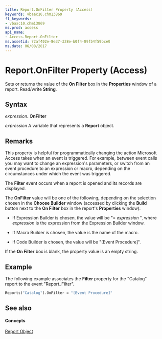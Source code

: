 ```yaml
---
title: Report.OnFilter Property (Access)
keywords: vbaac10.chm13869
f1_keywords:
- vbaac10.chm13869
ms.prod: access
api_name:
- Access.Report.OnFilter
ms.assetid: 72af402e-8e37-328e-b0f4-89f54f59bce0
ms.date: 06/08/2017
---
```



# Report.OnFilter Property (Access)

Sets or returns the value of the **On Filter** box in the **Properties** window of a report. Read/write **String**.


## Syntax

 _expression_. **OnFilter**

 _expression_ A variable that represents a **Report** object.


## Remarks

This property is helpful for programmatically changing the action Microsoft Access takes when an event is triggered. For example, between event calls you may want to change an expression's parameters, or switch from an event procedure to an expression or macro, depending on the circumstances under which the event was triggered. 

The **Filter** event occurs when a report is opened and its records are displayed.

The **OnFilter** value will be one of the following, depending on the selection chosen in the **Choose Builder** window (accessed by clicking the **Build** button next to the **On Filter** box in the report's **Properties** window):


- If Expression Builder is chosen, the value will be "= _expression_ ", where _expression_ is the expression from the Expression Builder window.
    
- If Macro Builder is chosen, the value is the name of the macro. 
    
- If Code Builder is chosen, the value will be "[Event Procedure]". 
    
If the **On Filter** box is blank, the property value is an empty string.


## Example

The following example associates the **Filter** property for the "Catalog" report to the event "Report_Filter".


```vb
Reports("Catalog").OnFilter = "[Event Procedure]"
```


## See also


#### Concepts


[Report Object](report-object-access.md)

